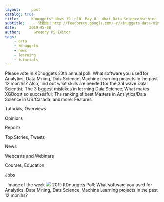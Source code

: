 ```yaml
---
layout:     post
catalog: true
title:      KDnuggets™ News 19：n18, May 8： What Data Science/Machine Learning software you used – KDnuggets Poll; The Third Wave Data Scientist
subtitle:      转载自：http://feedproxy.google.com/~r/kdnuggets-data-mining-analytics/~3/hLhEUQnyPvo/n18.html
date:      2019-05-08
author:      Gregory PS Editor
tags:
    - data
    - kdnuggets
    - news
    - learning
    - tutorials
---
```


Please vote in KDnuggets 20th annual poll: What software you used for Analytics, Data Mining, Data Science, Machine Learning projects in the past 12 months? Also, find out what skills are needed for the 3rd wave Data Scientist; The 3 biggest mistakes in learning Data Science; What makes XGBoost so successful; The ranking of best Masters in Analytics/Data Science in US/Canada; and more. 
Features

Tutorials, Overviews

Opinions

Reports

Top Stories, Tweets

News

Webcasts and Webinars

Courses, Education

Jobs



  Image of the week
![](http://feedproxy.google.com/images/poll-data-science-2018-top11-ecosystem-700.jpg)
2019 KDnuggets Poll: What software you used for Analytics, Data Mining, Data Science, Machine Learning projects in the past 12 months? 






